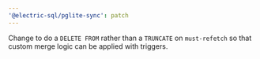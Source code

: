```yaml
---
'@electric-sql/pglite-sync': patch
---
```


Change to do a `DELETE FROM` rather than a `TRUNCATE` on `must-refetch` so that custom merge logic can be applied with triggers.
